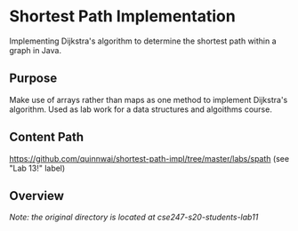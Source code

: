# Shortest Path Implementation
Implementing Dijkstra's algorithm to determine the shortest path within a graph in Java.

## Purpose
Make use of arrays rather than maps as one method to implement Dijkstra's algorithm. Used as lab work for a data structures and algoithms course.

## Content Path
https://github.com/quinnwai/shortest-path-impl/tree/master/labs/spath (see "Lab 13!" label)

## Overview



*Note: the original directory is located at cse247-s20-students-lab11*





